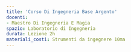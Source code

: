 ```yaml
---
title: 'Corso Di Ingegneria Base Argento'
docenti:
- Maestro Di Ingegneria E Magia
spazio: Laboratorio di Ingegneria
durata: Lezione 2h
materiali_costi: Strumenti da ingegnere 10ma
---
```

